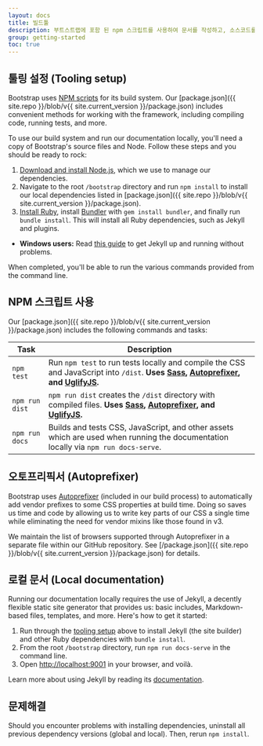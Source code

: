 ```yaml
---
layout: docs
title: 빌드툴
description: 부트스트랩에 포함 된 npm 스크립트를 사용하여 문서를 작성하고, 소스코드를 컴파일하고, 테스트를 실행하는 방법 등에 대해 배웁니다.
group: getting-started
toc: true
---
```




## 툴링 설정 (Tooling setup)

Bootstrap uses [NPM scripts](https://docs.npmjs.com/misc/scripts) for its build system. Our [package.json]({{ site.repo }}/blob/v{{ site.current_version }}/package.json) includes convenient methods for working with the framework, including compiling code, running tests, and more.

To use our build system and run our documentation locally, you'll need a copy of Bootstrap's source files and Node. Follow these steps and you should be ready to rock:

1. [Download and install Node.js](https://nodejs.org/download/), which we use to manage our dependencies.
2. Navigate to the root `/bootstrap` directory and run `npm install` to install our local dependencies listed in [package.json]({{ site.repo }}/blob/v{{ site.current_version }}/package.json).
3. [Install Ruby][install-ruby], install [Bundler][gembundler] with `gem install bundler`, and finally run `bundle install`. This will install all Ruby dependencies, such as Jekyll and plugins.
  - **Windows users:** Read [this guide](https://jekyllrb.com/docs/windows/) to get Jekyll up and running without problems.

When completed, you'll be able to run the various commands provided from the command line.

[install-ruby]: https://www.ruby-lang.org/en/documentation/installation/
[gembundler]: https://bundler.io/

## NPM 스크립트 사용

Our [package.json]({{ site.repo }}/blob/v{{ site.current_version }}/package.json) includes the following commands and tasks:

| Task | Description |
| --- | --- |
| `npm test` | Run `npm test` to run tests locally and compile the CSS and JavaScript into `/dist`. **Uses [Sass](http://sass-lang.com/), [Autoprefixer][autoprefixer], and [UglifyJS](http://lisperator.net/uglifyjs/).** |
| `npm run dist` | `npm run dist` creates the `/dist` directory with compiled files. **Uses [Sass](http://sass-lang.com/), [Autoprefixer][autoprefixer], and [UglifyJS](http://lisperator.net/uglifyjs/).** |
| `npm run docs` | Builds and tests CSS, JavaScript, and other assets which are used when running the documentation locally via `npm run docs-serve`. |

## 오토프리픽서 (Autoprefixer)

Bootstrap uses [Autoprefixer][autoprefixer] (included in our build process) to automatically add vendor prefixes to some CSS properties at build time. Doing so saves us time and code by allowing us to write key parts of our CSS a single time while eliminating the need for vendor mixins like those found in v3.

We maintain the list of browsers supported through Autoprefixer in a separate file within our GitHub repository. See [/package.json]({{ site.repo }}/blob/v{{ site.current_version }}/package.json) for details.

## 로컬 문서 (Local documentation)

Running our documentation locally requires the use of Jekyll, a decently flexible static site generator that provides us: basic includes, Markdown-based files, templates, and more. Here's how to get it started:

1. Run through the [tooling setup](#tooling-setup) above to install Jekyll (the site builder) and other Ruby dependencies with `bundle install`.
2. From the root `/bootstrap` directory, run `npm run docs-serve` in the command line.
3. Open <http://localhost:9001> in your browser, and voilà.

Learn more about using Jekyll by reading its [documentation](https://jekyllrb.com/docs/home/).

## 문제해결

Should you encounter problems with installing dependencies, uninstall all previous dependency versions (global and local). Then, rerun `npm install`.

[autoprefixer]: https://github.com/postcss/autoprefixer
